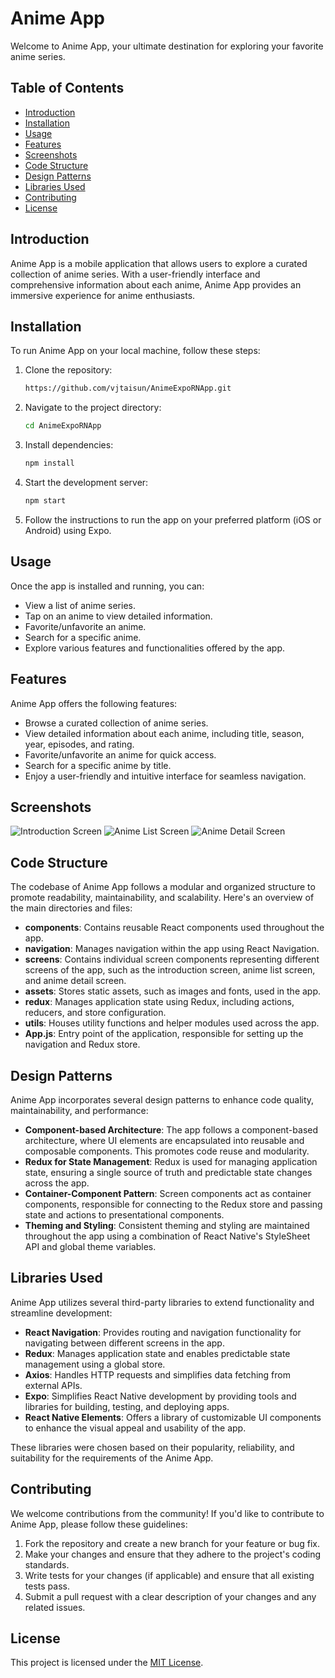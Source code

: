# Anime App

Welcome to Anime App, your ultimate destination for exploring your favorite anime series.

## Table of Contents

- [Introduction](#introduction)
- [Installation](#installation)
- [Usage](#usage)
- [Features](#features)
- [Screenshots](#screenshots)
- [Code Structure](#code-structure)
- [Design Patterns](#design-patterns)
- [Libraries Used](#libraries-used)
- [Contributing](#contributing)
- [License](#license)

## Introduction

Anime App is a mobile application that allows users to explore a curated collection of anime series. With a user-friendly interface and comprehensive information about each anime, Anime App provides an immersive experience for anime enthusiasts.

## Installation

To run Anime App on your local machine, follow these steps:

1. Clone the repository:

   ```bash
   https://github.com/vjtaisun/AnimeExpoRNApp.git
   ```

2. Navigate to the project directory:

   ```bash
   cd AnimeExpoRNApp
   ```

3. Install dependencies:

   ```bash
   npm install
   ```

4. Start the development server:

   ```bash
   npm start
   ```

5. Follow the instructions to run the app on your preferred platform (iOS or Android) using Expo.

## Usage

Once the app is installed and running, you can:

- View a list of anime series.
- Tap on an anime to view detailed information.
- Favorite/unfavorite an anime.
- Search for a specific anime.
- Explore various features and functionalities offered by the app.

## Features

Anime App offers the following features:

- Browse a curated collection of anime series.
- View detailed information about each anime, including title, season, year, episodes, and rating.
- Favorite/unfavorite an anime for quick access.
- Search for a specific anime by title.
- Enjoy a user-friendly and intuitive interface for seamless navigation.

## Screenshots

![Introduction Screen](/screenshots/introduction.jpeg) ![Anime List Screen](/screenshots/anime_list.jpeg) ![Anime Detail Screen](/screenshots/anime_detail.jpeg)


## Code Structure

The codebase of Anime App follows a modular and organized structure to promote readability, maintainability, and scalability. Here's an overview of the main directories and files:

- **components**: Contains reusable React components used throughout the app.
- **navigation**: Manages navigation within the app using React Navigation.
- **screens**: Contains individual screen components representing different screens of the app, such as the introduction screen, anime list screen, and anime detail screen.
- **assets**: Stores static assets, such as images and fonts, used in the app.
- **redux**: Manages application state using Redux, including actions, reducers, and store configuration.
- **utils**: Houses utility functions and helper modules used across the app.
- **App.js**: Entry point of the application, responsible for setting up the navigation and Redux store.

## Design Patterns

Anime App incorporates several design patterns to enhance code quality, maintainability, and performance:

- **Component-based Architecture**: The app follows a component-based architecture, where UI elements are encapsulated into reusable and composable components. This promotes code reuse and modularity.
- **Redux for State Management**: Redux is used for managing application state, ensuring a single source of truth and predictable state changes across the app.
- **Container-Component Pattern**: Screen components act as container components, responsible for connecting to the Redux store and passing state and actions to presentational components.
- **Theming and Styling**: Consistent theming and styling are maintained throughout the app using a combination of React Native's StyleSheet API and global theme variables.

## Libraries Used

Anime App utilizes several third-party libraries to extend functionality and streamline development:

- **React Navigation**: Provides routing and navigation functionality for navigating between different screens in the app.
- **Redux**: Manages application state and enables predictable state management using a global store.
- **Axios**: Handles HTTP requests and simplifies data fetching from external APIs.
- **Expo**: Simplifies React Native development by providing tools and libraries for building, testing, and deploying apps.
- **React Native Elements**: Offers a library of customizable UI components to enhance the visual appeal and usability of the app.

These libraries were chosen based on their popularity, reliability, and suitability for the requirements of the Anime App.


## Contributing

We welcome contributions from the community! If you'd like to contribute to Anime App, please follow these guidelines:

1. Fork the repository and create a new branch for your feature or bug fix.
2. Make your changes and ensure that they adhere to the project's coding standards.
3. Write tests for your changes (if applicable) and ensure that all existing tests pass.
4. Submit a pull request with a clear description of your changes and any related issues.

## License

This project is licensed under the [MIT License](LICENSE).